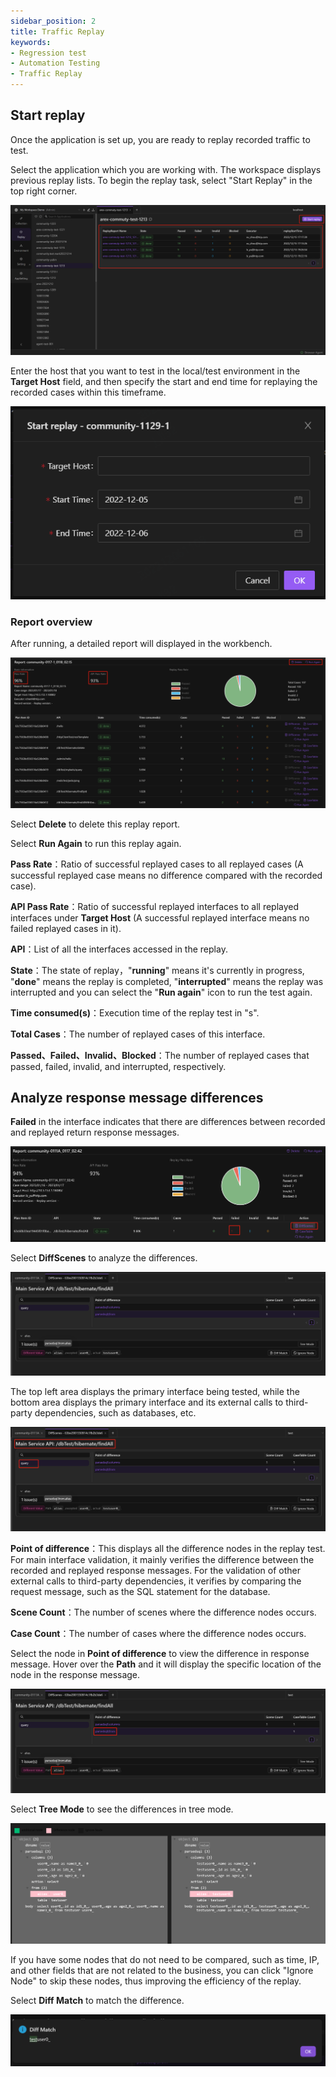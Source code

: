 ```yaml
---
sidebar_position: 2
title: Traffic Replay
keywords: 
- Regression test
- Automation Testing
- Traffic Replay
---
```


## Start replay

Once the application is set up, you are ready to replay recorded traffic to test.

Select the application which you are working with. The workspace displays previous replay lists. To begin the replay task, select "Start Replay" in the top right corner.

![回放页面](../resource/c3.reportlist.png)

Enter the host that you want to test in the local/test environment in the **Target Host** field, and then specify the start and end time for replaying the recorded cases within this timeframe.

![开始回放](../resource/c3.start.png)

### Report overview

After running, a detailed report will displayed in the workbench.

![回放报告](../resource/c3.report.png)

Select **Delete** to delete this replay report.

Select **Run Again** to run this replay again.

**Pass Rate**：Ratio of successful replayed cases to all replayed cases (A successful replayed case means no difference compared with the recorded case).

**API Pass Rate**：Ratio of successful replayed interfaces to all replayed interfaces under **Target Host** (A successful replayed interface means no failed replayed cases in it).

**API**：List of all the interfaces accessed in the replay.

**State**：The state of replay，"**running**" means it's currently in progress, "**done**" means the replay is completed, "**interrupted**" means the replay was interrupted and you can select the "**Run again**" icon to run the test again.

**Time consumed(s)**：Execution time of the replay test in "s".

**Total Cases**：The number of replayed cases of this interface.

**Passed、Failed、Invalid、Blocked**：The number of replayed cases that passed, failed, invalid, and interrupted, respectively.

## Analyze response message differences

 **Failed** in the interface indicates that there are differences between recorded and replayed return response messages.

![接口依赖](../resource/c3.diff4.png)

Select **DiffScenes** to analyze the differences.

![报文差异](../resource/c3.diff.png)

The top left area displays the primary interface being tested, while the bottom area displays the primary interface and its external calls to third-party dependencies, such as databases, etc.

![接口依赖](../resource/c3.diff2.png)

**Point of difference**：This displays all the difference nodes in the replay test. For main interface validation, it mainly verifies the difference between the recorded and replayed response messages. For the validation of other external calls to third-party dependencies, it verifies by comparing the request message, such as the SQL statement for the database.

**Scene Count**：The number of scenes where the difference nodes occurs.

**Case Count**：The number of cases where the difference nodes occurs.

Select the node in **Point of difference** to view the difference in response message. Hover over the **Path** and it will display the specific location of the node in the response message.

![报文差异](../resource/c3.diff3.png)

Select **Tree Mode** to see the differences in tree mode.

![树形](../resource/c3.diff.tree.png)

If you have some nodes that do not need to be compared, such as time, IP, and other fields that are not related to the business, you can click "Ignore Node" to skip these nodes, thus improving the efficiency of the replay.

Select **Diff Match** to match the difference.

![Diff Match](../resource/c3.diffmatch.png)
